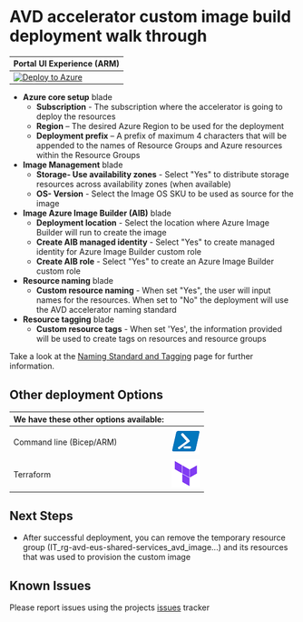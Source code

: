 # AVD accelerator custom image build deployment walk through

| Portal UI Experience (ARM)                                   |
| ------------------------------------------------------------ |
| [![Deploy to Azure](https://aka.ms/deploytoazurebutton)](https://portal.azure.com/#blade/Microsoft_Azure_CreateUIDef/CustomDeploymentBlade/uri/https%3A%2F%2Fraw.githubusercontent.com%2FAzure%2Favdaccelerator%2Fmain%2Fworkload%2Farm%2Fdeploy-custom-image.json/uiFormDefinitionUri/https%3A%2F%2Fraw.githubusercontent.com%2FAzure%2Favdaccelerator%2Fmain%2Fworkload%2Fportal-ui%2Fportal-ui-custom-image.json) |

- **Azure core setup** blade
  - **Subscription** - The subscription where the accelerator is going to deploy the resources
  - **Region** – The desired Azure Region to be used for the deployment
  - **Deployment prefix** – A prefix of maximum 4 characters that will be appended to the names of Resource Groups and Azure resources within the Resource Groups
- **Image Management** blade
  - **Storage- Use availability zones** - Select "Yes" to distribute storage resources across availability zones (when available)
  - **OS- Version** - Select the Image OS SKU to be used as source for the image
- **Image Azure Image Builder (AIB)** blade
  - **Deployment location** - Select the location where Azure Image Builder will run to create the image
  - **Create AIB managed identity** - Select "Yes" to create managed identity for Azure Image Builder custom role
  - **Create AIB role** - Select "Yes" to create an Azure Image Builder custom role
- **Resource naming** blade
  - **Custom resource naming** - When set "Yes", the user will input names for the resources. When set to "No" the deployment will use the AVD accelerator naming standard
- **Resource tagging** blade
  - **Custom resource tags** - When set 'Yes', the information provided will be used to create tags on resources and resource groups

Take a look at the [Naming Standard and Tagging](./resource-naming.md) page for further information.

## Other deployment Options

|We have these other options available:    |     |
|:-----------------------------------------|:---:|
|Command line (Bicep/ARM)                  |[![Powershell/Azure CLI](./icons/powershell.png)](https://github.com/Azure/avdaccelerator/blob/main/workload/bicep/readme.md)          |
|Terraform                                 |[![Terraform](./icons/terraform.png)](https://github.com/Azure/avdaccelerator/blob/main/workload/terraform/readme.md)                  |

## Next Steps

- After successful deployment, you can remove the temporary resource group (IT_rg-avd-eus-shared-services_avd_image...) and its resources that was used to provision the custom image

## Known Issues

Please report issues using the projects [issues](https://github.com/Azure/avdaccelerator/issues) tracker
